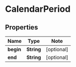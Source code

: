 
# CalendarPeriod

## Properties

Name | Type | Note
---- | ---- | ----
**begin** | **String** | [optional] 
**end** | **String** | [optional] 

